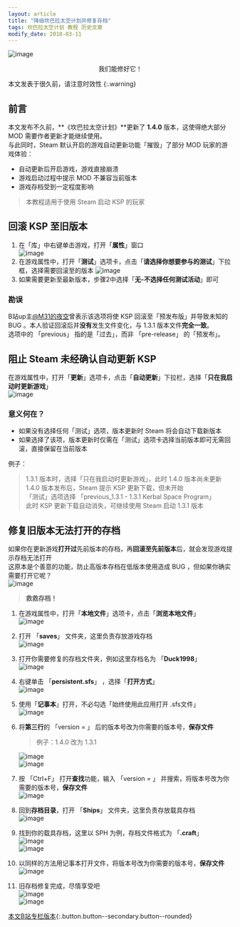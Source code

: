 ```yaml
---
layout: article
title: "降级坎巴拉太空计划并修复存档"
tags: 坎巴拉太空计划 教程 历史文章
modify_date: 2018-03-11
---
```

![image](/images/ksp-rollback-repair-saves-00.webp)
<center>我们能修好它！</center>
<!--more-->

本文发表于很久前，请注意时效性
{:.warning}

## 前言
本文发布不久前，**《坎巴拉太空计划》**更新了 **1.4.0** 版本，这使得绝大部分 MOD 需要作者更新才能继续使用。  
与此同时，Steam 默认开启的游戏自动更新功能「摧毁」了部分 MOD 玩家的游戏体验：  
- 自动更新后开启游戏，游戏直接崩溃
- 游戏启动过程中提示 MOD 不兼容当前版本
- 游戏存档受到一定程度影响

> 本教程适用于使用 Steam 启动 KSP 的玩家

## 回滚 KSP 至旧版本
1. 在「库」中右键单击游戏，打开「**属性**」窗口  
   ![image](/images/ksp-rollback-repair-saves-01.webp)
2. 在游戏属性中，打开「**测试**」选项卡，点击「**请选择你想要参与的测试**」下拉框，选择需要回滚至的版本
   ![image](/images/ksp-rollback-repair-saves-02.webp)
3. 如果需要更新至最新版本，步骤2中选择「**无-不选择任何测试活动**」即可

### 勘误
B站up主[@M31的夜空](https://space.bilibili.com/2996571/)曾表示该选项将使 KSP 回滚至「预发布版」并导致未知的 BUG 。本人验证回滚后并**没有**发生文件变化，与 1.3.1 版本文件**完全一致**。  
选项中的 「previous」 指的是「过去」，而非 「pre-release」 的「预发布」。

## 阻止 Steam 未经确认自动更新 KSP
在游戏属性中，打开「**更新**」选项卡，点击「**自动更新**」下拉栏，选择「**只在我启动时更新游戏**」  
![image](/images/ksp-rollback-repair-saves-03.webp)
### 意义何在？
- 如果没有选择任何「测试」选项，版本更新时 Steam 将会自动下载新版本
- 如果选择了该项，版本更新时仅需在「测试」选项卡选择当前版本即可无需回滚，直接保留在当前版本

例子：
> 1.3.1 版本时，选择「只在我启动时更新游戏」，此时 1.4.0 版本尚未更新  
> 1.4.0 版本发布后，Steam 提示 KSP 更新下载，但未开始  
> 「测试」选项选择 「previous_1.3.1 - 1.3.1 Kerbal Space Program」  
> 此时 KSP 更新下载自动消失，可继续使用 Steam 启动 1.3.1 版本

## 修复旧版本无法打开的存档
如果你在更新游戏**打开过**先前版本的存档，再**回滚至先前版本**后，就会发现游戏提示存档无法打开  
这原本是个善意的功能，防止高版本存档在低版本使用造成 BUG ，但如果你确实需要打开它呢？  
![image](/images/ksp-rollback-repair-saves-04.webp)
> **救救存档！**

1. 在游戏属性中，打开「**本地文件**」选项卡，点击「**浏览本地文件**」  
   ![image](/images/ksp-rollback-repair-saves-05.webp)
2. 打开 「**saves**」 文件夹，这里负责存放游戏存档  
   ![image](/images/ksp-rollback-repair-saves-06.webp)
3. 打开你需要修复的存档文件夹，例如这里存档名为 「**Duck1998**」  
   ![image](/images/ksp-rollback-repair-saves-07.webp)
4. 右键单击 「**persistent.sfs**」 ，选择「**打开方式**」  
   ![image](/images/ksp-rollback-repair-saves-08.webp)
5. 使用「**记事本**」打开，不必勾选「始终使用此应用打开 .sfs文件」  
   ![image](/images/ksp-rollback-repair-saves-09.webp)
6. 将**第三行**的 「version = 」 后的版本号改为你需要的版本号，**保存文件**
   > 例子：1.4.0 改为 1.3.1  

   ![image](/images/ksp-rollback-repair-saves-10.webp)  
   ![image](/images/ksp-rollback-repair-saves-11.webp)
7. 按 「Ctrl+F」 打开**查找**功能，输入 「version = 」 并搜索，将版本号改为你需要的版本号，**保存文件**  
   ![image](/images/ksp-rollback-repair-saves-14.webp)
8. 回到**存档目录**，打开 「**Ships**」 文件夹，这里负责存放载具存档  
   ![image](/images/ksp-rollback-repair-saves-15.webp)
9. 找到你的载具存档，这里以 SPH 为例，存档文件格式为 「**.craft**」  
   ![image](/images/ksp-rollback-repair-saves-16.webp)  
   ![image](/images/ksp-rollback-repair-saves-17.webp)
10. 以同样的方法用记事本打开文件，将版本号改为你需要的版本号，**保存文件**  
   ![image](/images/ksp-rollback-repair-saves-18.webp)
11. 旧存档修复完成，尽情享受吧  
   ![image](/images/ksp-rollback-repair-saves-12.webp)  
   ![image](/images/ksp-rollback-repair-saves-13.webp)

[本文B站专栏版本](https://www.bilibili.com/read/cv280185){:.button.button--secondary.button--rounded}
